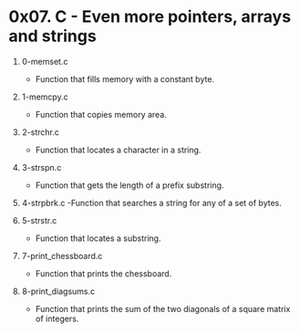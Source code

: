# 0x07. C - Even more pointers, arrays and strings

1. 0-memset.c
   - Function that fills memory with a constant byte.

2. 1-memcpy.c
   - Function that copies memory area.

3. 2-strchr.c
   - Function that locates a character in a string.

4. 3-strspn.c
   - Function that gets the length of a prefix substring.

5. 4-strpbrk.c
   -Function that searches a string for any of a set of bytes.

6. 5-strstr.c
   - Function that locates a substring.

7. 7-print_chessboard.c
   - Function that prints the chessboard.

8. 8-print_diagsums.c
   - Function that prints the sum of the two diagonals of a square matrix of integers.


